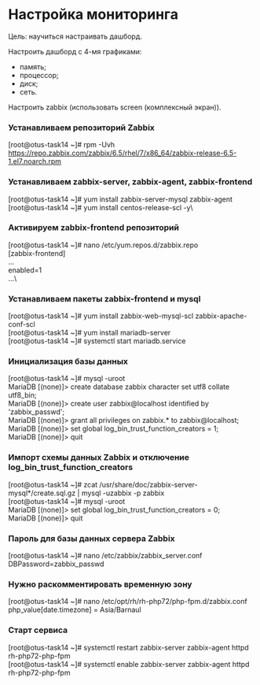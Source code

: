 # Настройка мониторинга
Цель: научиться настраивать дашборд.

Настроить дашборд с 4-мя графиками:
- память;
- процессор;
- диск;
- сеть.

Настроить zabbix (использовать screen (комплексный экран)).

### Устанавливаем репозиторий Zabbix
[root@otus-task14 ~]# rpm -Uvh https://repo.zabbix.com/zabbix/6.5/rhel/7/x86_64/zabbix-release-6.5-1.el7.noarch.rpm
### Устанавливаем zabbix-server, zabbix-agent, zabbix-frontend
[root@otus-task14 ~]# yum install zabbix-server-mysql zabbix-agent\
[root@otus-task14 ~]# yum install centos-release-scl -y\
### Активируем zabbix-frontend репозиторий
[root@otus-task14 ~]# nano /etc/yum.repos.d/zabbix.repo\
[zabbix-frontend]\
...\
enabled=1\
...\
### Устанавливаем пакеты zabbix-frontend и mysql
[root@otus-task14 ~]# yum install zabbix-web-mysql-scl zabbix-apache-conf-scl\
[root@otus-task14 ~]# yum install mariadb-server\
[root@otus-task14 ~]# systemctl start mariadb.service
### Инициализация базы данных
[root@otus-task14 ~]# mysql -uroot\
MariaDB [(none)]> create database zabbix character set utf8 collate utf8_bin;\
MariaDB [(none)]> create user zabbix@localhost identified by 'zabbix_passwd';\
MariaDB [(none)]> grant all privileges on zabbix.* to zabbix@localhost;\
MariaDB [(none)]> set global log_bin_trust_function_creators = 1;\
MariaDB [(none)]> quit
### Импорт схемы данных Zabbix и отключение log_bin_trust_function_creators
[root@otus-task14 ~]# zcat /usr/share/doc/zabbix-server-mysql*/create.sql.gz | mysql -uzabbix -p zabbix\
[root@otus-task14 ~]# mysql -uroot\
MariaDB [(none)]> set global log_bin_trust_function_creators = 0;\
MariaDB [(none)]> quit
### Пароль для базы данных сервера Zabbix
[root@otus-task14 ~]# nano /etc/zabbix/zabbix_server.conf\
DBPassword=zabbix_passwd
### Нужно раскомментировать временную зону
[root@otus-task14 ~]# nano /etc/opt/rh/rh-php72/php-fpm.d/zabbix.conf\
php_value[date.timezone] = Asia/Barnaul
### Старт сервиса
[root@otus-task14 ~]# systemctl restart zabbix-server zabbix-agent httpd rh-php72-php-fpm\
[root@otus-task14 ~]# systemctl enable zabbix-server zabbix-agent httpd rh-php72-php-fpm
